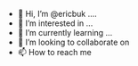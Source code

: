 - 👋 Hi, I’m @ericbuk ....
- 👀 I’m interested in ...
- 🌱 I’m currently learning ...
- 💞️ I’m looking to collaborate on 
- 📫 How to reach me 

<!---
ericbuk/ericbuk is a ✨ special ✨ repository because its `README.md` (this file) appears on your GitHub profile.
You can click the Preview link to take a look at your changes.
--->
